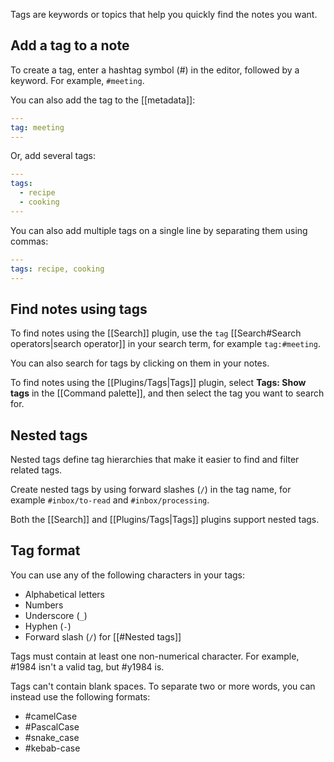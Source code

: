 Tags are keywords or topics that help you quickly find the notes you want.

## Add a tag to a note

To create a tag, enter a hashtag symbol (#) in the editor, followed by a keyword. For example, `#meeting`.

You can also add the tag to the [[metadata]]:

```yaml
---
tag: meeting
---
```

Or, add several tags:

```yaml
---
tags:
  - recipe
  - cooking
---
```

You can also add multiple tags on a single line by separating them using commas:

```yaml
---
tags: recipe, cooking
---
```

## Find notes using tags

To find notes using the [[Search]] plugin, use the `tag` [[Search#Search operators|search operator]] in your search term, for example `tag:#meeting`.

You can also search for tags by clicking on them in your notes.

To find notes using the [[Plugins/Tags|Tags]] plugin, select **Tags: Show tags** in the [[Command palette]], and then select the tag you want to search for.

## Nested tags

Nested tags define tag hierarchies that make it easier to find and filter related tags.

Create nested tags by using forward slashes (`/`) in the tag name, for example  `#inbox/to-read` and `#inbox/processing`.

Both the [[Search]] and [[Plugins/Tags|Tags]] plugins support nested tags.

## Tag format

You can use any of the following characters in your tags:

- Alphabetical letters
- Numbers
- Underscore (`_`)
- Hyphen (`-`)
- Forward slash (`/`) for [[#Nested tags]]

Tags must contain at least one non-numerical character. For example, #1984 isn't a valid tag, but #y1984 is.

Tags can't contain blank spaces. To separate two or more words, you can instead use the following formats:

- #camelCase
- #PascalCase
- #snake_case
- #kebab-case
